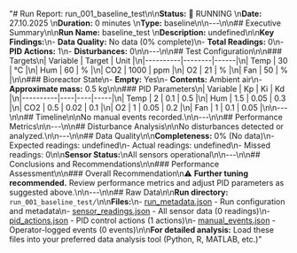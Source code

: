 "# Run Report: run_001_baseline_test\n\n**Status:** 🔄 RUNNING  \n**Date:** 27.10.2025  \n**Duration:** 0 minutes  \n**Type:** baseline\n\n---\n\n## Executive Summary\n\n**Run Name:** baseline_test  \n**Description:** undefined\n\n**Key Findings:**\n- **Data Quality:** No data (0% complete)\n- **Total Readings:** 0\n- **PID Actions:** 1\n- **Disturbances:** 0\n\n---\n\n## Test Configuration\n\n### Targets\n| Variable | Target | Unit |\n|----------|--------|------|\n| Temp | 30 | °C |\n| Hum | 60 | % |\n| CO2 | 1000 |  ppm |\n| O2 | 21 | % |\n| Fan | 50 | % |\n\n### Bioreactor State\n- **Empty:** Yes\n- **Contents:** Ambient air\n- **Approximate mass:** 0.5 kg\n\n### PID Parameters\n| Variable | Kp | Ki | Kd |\n|----------|----|----|-----|\n| Temp | 2 | 0.1 | 0.5 |\n| Hum | 1.5 | 0.05 | 0.3 |\n| CO2 | 0.5 | 0.02 | 0.1 |\n| O2 | 1 | 0.05 | 0.2 |\n| Fan | 1 | 0.1 | 0.05 |\n\n---\n\n## Timeline\n\nNo manual events recorded.\n\n---\n\n## Performance Metrics\n\n---\n\n## Disturbance Analysis\n\nNo disturbances detected or analyzed.\n\n---\n\n## Data Quality\n\n**Completeness:** 0% (No data)\n- Expected readings: undefined\n- Actual readings: undefined\n- Missed readings: 0\n\n**Sensor Status:**\nAll sensors operational\n\n---\n\n## Conclusions and Recommendations\n\n### Performance Assessment\n\n### Overall Recommendation\n⚠️ **Further tuning recommended.** Review performance metrics and adjust PID parameters as suggested above.\n\n---\n\n## Raw Data\n\n**Run directory:** `run_001_baseline_test/`\n\n**Files:**\n- [run_metadata.json](run_metadata.json) - Run configuration and metadata\n- [sensor_readings.json](sensor_readings.json) - All sensor data (0 readings)\n- [pid_actions.json](pid_actions.json) - PID control actions (1 actions)\n- [manual_events.json](manual_events.json) - Operator-logged events (0 events)\n\n**For detailed analysis:** Load these files into your preferred data analysis tool (Python, R, MATLAB, etc.)"